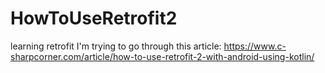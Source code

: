 # HowToUseRetrofit2
learning retrofit
I'm trying to go through this article:
https://www.c-sharpcorner.com/article/how-to-use-retrofit-2-with-android-using-kotlin/
